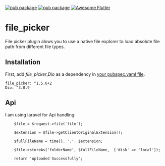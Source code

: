 [![pub package](https://img.shields.io/pub/v/file_picker.svg)](https://pub.dartlang.org/packages/file_picker)
[![pub package](https://img.shields.io/pub/v/dio.svg)](https://pub.dev/packages/dio#-readme-tab-)
[![Awesome Flutter](https://img.shields.io/badge/Awesome-Flutter-blue.svg?longCache=true&style=flat-square)](https://github.com/Solido/awesome-flutter)

# file_picker

File picker plugin alows you to use a native file explorer to load absolute file path from different file types.

## Installation

First, add  *file_picker*,*Dio*  as a dependency in [your pubspec.yaml file](https://flutter.io/platform-plugins/).

```
file_picker: ^1.5.0+2
Dio: ^3.0.9
```

## Api

I am using laravel for Api handling

```
    $file = $request->file('file');

    $extension = $file->getClientOriginalExtension();

    $fullFileName = time(). '.'. $extension;

    $file->storeAs('folderName', $fullFileName,  ['disk' => 'local']);

    return 'uploaded Successfully';
```
